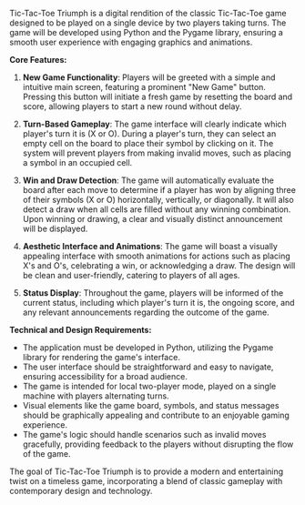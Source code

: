 Tic-Tac-Toe Triumph is a digital rendition of the classic Tic-Tac-Toe game designed to be played on a single device by two players taking turns. The game will be developed using Python and the Pygame library, ensuring a smooth user experience with engaging graphics and animations.

**Core Features:**

1. **New Game Functionality**: Players will be greeted with a simple and intuitive main screen, featuring a prominent "New Game" button. Pressing this button will initiate a fresh game by resetting the board and score, allowing players to start a new round without delay.

2. **Turn-Based Gameplay**: The game interface will clearly indicate which player's turn it is (X or O). During a player's turn, they can select an empty cell on the board to place their symbol by clicking on it. The system will prevent players from making invalid moves, such as placing a symbol in an occupied cell.

3. **Win and Draw Detection**: The game will automatically evaluate the board after each move to determine if a player has won by aligning three of their symbols (X or O) horizontally, vertically, or diagonally. It will also detect a draw when all cells are filled without any winning combination. Upon winning or drawing, a clear and visually distinct announcement will be displayed.

4. **Aesthetic Interface and Animations**: The game will boast a visually appealing interface with smooth animations for actions such as placing X's and O's, celebrating a win, or acknowledging a draw. The design will be clean and user-friendly, catering to players of all ages.

5. **Status Display**: Throughout the game, players will be informed of the current status, including which player's turn it is, the ongoing score, and any relevant announcements regarding the outcome of the game.

**Technical and Design Requirements:**

- The application must be developed in Python, utilizing the Pygame library for rendering the game's interface.
- The user interface should be straightforward and easy to navigate, ensuring accessibility for a broad audience.
- The game is intended for local two-player mode, played on a single machine with players alternating turns.
- Visual elements like the game board, symbols, and status messages should be graphically appealing and contribute to an enjoyable gaming experience.
- The game's logic should handle scenarios such as invalid moves gracefully, providing feedback to the players without disrupting the flow of the game.

The goal of Tic-Tac-Toe Triumph is to provide a modern and entertaining twist on a timeless game, incorporating a blend of classic gameplay with contemporary design and technology.